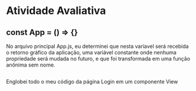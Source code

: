 # Atividade Avaliativa
## const App = () => {}
No arquivo principal App.js, eu determinei que nesta varíavel será recebida o retorno gráfico da aplicação, uma variável constante onde
nenhuma propriedade será mudada no futuro, e que foi transformada em uma função anônima sem nome.
## <View>
Englobei todo o meu código da página Login em um componente View
